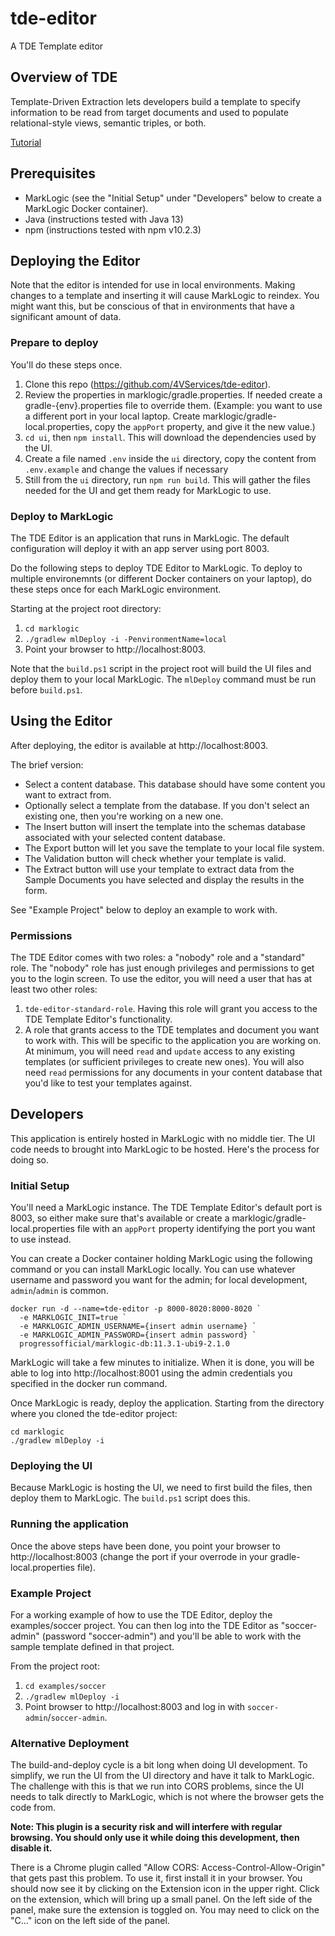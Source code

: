 # tde-editor

A TDE Template editor

## Overview of TDE

Template-Driven Extraction lets developers build a template to specify information to be read from target documents and
used to populate relational-style views, semantic triples, or both.

[Tutorial](https://developer.marklogic.com/learn/template-driven-extraction/)

## Prerequisites

- MarkLogic (see the "Initial Setup" under "Developers" below to create a MarkLogic Docker container).
- Java (instructions tested with Java 13)
- npm (instructions tested with npm v10.2.3)

## Deploying the Editor

Note that the editor is intended for use in local environments. Making changes to a template and inserting it will
cause MarkLogic to reindex. You might want this, but be conscious of that in environments that have a significant
amount of data.

### Prepare to deploy

You'll do these steps once.

1. Clone this repo (https://github.com/4VServices/tde-editor).
2. Review the properties in marklogic/gradle.properties. If needed create a gradle-{env}.properties file to override
   them. (Example: you want to use a different port in your local laptop. Create marklogic/gradle-local.properties,
   copy the `appPort` property, and give it the new value.)
3. `cd ui`, then `npm install`. This will download the dependencies used by the UI.
4. Create a file named `.env` inside the `ui` directory, copy the content from `.env.example` and change the values
   if necessary
5. Still from the `ui` directory, run `npm run build`. This will gather the files needed for the UI and get them ready
   for MarkLogic to use.

### Deploy to MarkLogic

The TDE Editor is an application that runs in MarkLogic. The default configuration will deploy it with an app server
using port 8003.

Do the following steps to deploy TDE Editor to MarkLogic. To deploy to multiple environemnts (or different Docker
containers on your laptop), do these steps once for each MarkLogic environment.

Starting at the project root directory:

1. `cd marklogic`
2. `./gradlew mlDeploy -i -PenvironmentName=local`
3. Point your browser to http://localhost:8003.

Note that the `build.ps1` script in the project root will build the UI files and deploy them to your local MarkLogic.
The `mlDeploy` command must be run before `build.ps1`.

## Using the Editor

After deploying, the editor is available at http://localhost:8003.

The brief version:

- Select a content database. This database should have some content you want to extract from.
- Optionally select a template from the database. If you don't select an existing one, then you're working on a new
  one.
- The Insert button will insert the template into the schemas database associated with your selected content database.
- The Export button will let you save the template to your local file system.
- The Validation button will check whether your template is valid.
- The Extract button will use your template to extract data from the Sample Documents you have selected and display
  the results in the form.

See "Example Project" below to deploy an example to work with.

### Permissions

The TDE Editor comes with two roles: a "nobody" role and a "standard" role. The "nobody" role has just enough
privileges and permissions to get you to the login screen. To use the editor, you will need a user that has at least
two other roles:

1. `tde-editor-standard-role`. Having this role will grant you access to the TDE Template Editor's functionality.
2. A role that grants access to the TDE templates and document you want to work with. This will be specific to the
   application you are working on. At minimum, you will need `read` and `update` access to any existing templates (or
   sufficient privileges to create new ones). You will also need `read` permissions for any documents in your content
   database that you'd like to test your templates against.

## Developers

This application is entirely hosted in MarkLogic with no middle tier. The UI code needs to brought into MarkLogic to
be hosted. Here's the process for doing so.

### Initial Setup

You'll need a MarkLogic instance. The TDE Template Editor's default port is 8003, so either make sure that's available
or create a marklogic/gradle-local.properties file with an `appPort` property identifying the port you want to use
instead.

You can create a Docker container holding MarkLogic using the following command or you can install MarkLogic locally.
You can use whatever username and password you want for the admin; for local development, `admin`/`admin` is common.

```
docker run -d --name=tde-editor -p 8000-8020:8000-8020 `
  -e MARKLOGIC_INIT=true `
  -e MARKLOGIC_ADMIN_USERNAME={insert admin username} `
  -e MARKLOGIC_ADMIN_PASSWORD={insert admin password} `
  progressofficial/marklogic-db:11.3.1-ubi9-2.1.0
```

MarkLogic will take a few minutes to initialize. When it is done, you will be able to log into http://localhost:8001
using the admin credentials you specified in the docker run command.

Once MarkLogic is ready, deploy the application. Starting from the directory where you cloned the tde-editor project:

```
cd marklogic
./gradlew mlDeploy -i
```

### Deploying the UI

Because MarkLogic is hosting the UI, we need to first build the files, then deploy them to MarkLogic. The `build.ps1`
script does this.

### Running the application

Once the above steps have been done, you point your browser to http://localhost:8003 (change the port if your overrode
in your gradle-local.properties file).

### Example Project

For a working example of how to use the TDE Editor, deploy the examples/soccer project. You can then log into the TDE
Editor as "soccer-admin" (password "soccer-admin") and you'll be able to work with the sample template defined in that
project.

From the project root:

1. `cd examples/soccer`
2. `./gradlew mlDeploy -i`
3. Point browser to http://localhost:8003 and log in with `soccer-admin`/`soccer-admin`.

### Alternative Deployment

The build-and-deploy cycle is a bit long when doing UI development. To simplify, we run the UI from the UI directory
and have it talk to MarkLogic. The challenge with this is that we run into CORS problems, since the UI needs to talk
directly to MarkLogic, which is not where the browser gets the code from.

**Note: This plugin is a security risk and will interfere with regular browsing. You should only use it while doing
this development, then disable it.**

There is a Chrome plugin called "Allow CORS: Access-Control-Allow-Origin" that gets past this problem. To use it,
first install it in your browser. You should now see it by clicking on the Extension icon in the upper right. Click on
the extension, which will bring up a small panel. On the left side of the panel, make sure the extension is toggled on.
You may need to click on the "C..." icon on the left side of the panel.
